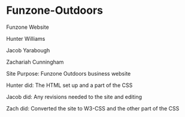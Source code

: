 # Funzone-Outdoors
Funzone Website 


Hunter Williams

Jacob Yarabough

Zachariah Cunningham

Site Purpose: Funzone Outdoors business website

Hunter did: The HTML set up and a part of the CSS

Jacob did: Any revisions needed to the site and editing

Zach did: Converted the site to W3-CSS and the other part of the CSS


